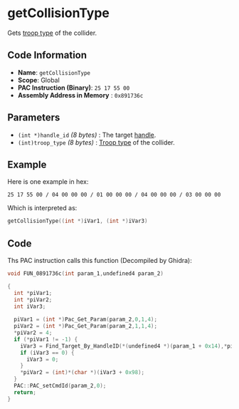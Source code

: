 # getCollisionType

Gets [troop type](./guide/reference-table.md#hitbox-layers) of the collider.

## Code Information

- **Name**: `getCollisionType`
- **Scope**: Global
- **PAC Instruction (Binary)**: `25 17 55 00`
- **Assembly Address in Memory** : `0x891736c`

## Parameters

- `(int *)handle_id` *(8 bytes)* : The target [handle](./guide/how-to-get-a-handle.md).
- `(int)troop_type` *(8 bytes)* : [Troop type](./guide/reference-table.md#hitbox-layers) of the collider.

## Example

Here is one example in hex:

```25 17 55 00 / 04 00 00 00 / 01 00 00 00 / 04 00 00 00 / 03 00 00 00```

Which is interpreted as:

```c
getCollisionType((int *)iVar1, (int *)iVar3)
```

## Code

Ths PAC instruction calls this function (Decompiled by Ghidra):

```c
void FUN_0891736c(int param_1,undefined4 param_2)

{
  int *piVar1;
  int *piVar2;
  int iVar3;
  
  piVar1 = (int *)Pac_Get_Param(param_2,0,1,4);
  piVar2 = (int *)Pac_Get_Param(param_2,1,1,4);
  *piVar2 = 4;
  if (*piVar1 != -1) {
    iVar3 = Find_Target_By_HandleID(*(undefined4 *)(param_1 + 0x14),*piVar1,1);
    if (iVar3 == 0) {
      iVar3 = 0;
    }
    *piVar2 = (int)*(char *)(iVar3 + 0x98);
  }
  PAC::PAC_setCmdId(param_2,0);
  return;
}
```

